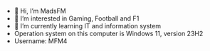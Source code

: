 - 👋 Hi, I’m MadsFM
- 👀 I’m interested in Gaming, Football and F1
- 🌱 I’m currently learning IT and information system
- Operation system on this computer is Windows 11, version 23H2
- Username: MFM4


<!---
MFM4/MFM4 is a ✨ special ✨ repository because its `README.md` (this file) appears on your GitHub profile.
You can click the Preview link to take a look at your changes.
--->
